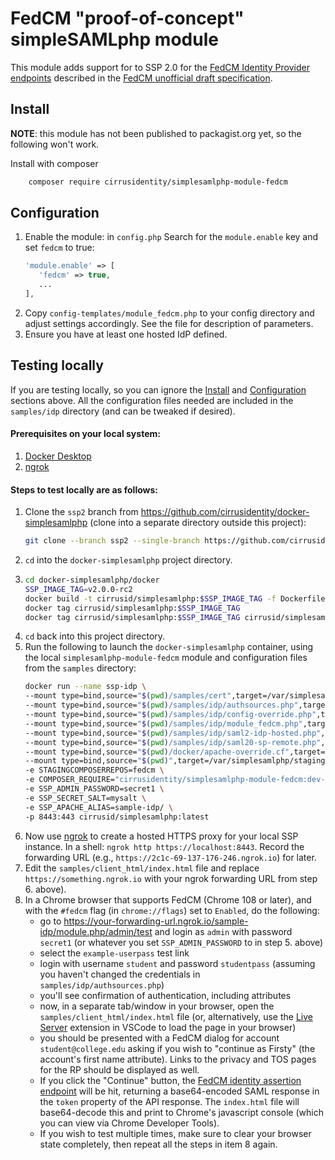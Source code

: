 # FedCM "proof-of-concept" simpleSAMLphp module

This module adds support for to SSP 2.0 for the [FedCM Identity Provider endpoints](https://fedidcg.github.io/FedCM/#idp-api) described in the [FedCM unofficial draft specification](https://fedidcg.github.io/FedCM/).


## Install

**NOTE**: this module has not been published to packagist.org yet, so the following won't work.

Install with composer

```bash
    composer require cirrusidentity/simplesamlphp-module-fedcm
```

## Configuration

  1. Enable the module: in `config.php`
  Search for the `module.enable` key and set `fedcm` to true:
     ```php
     'module.enable' => [
        'fedcm' => true,
        ...
     ],
     ```
  2. Copy `config-templates/module_fedcm.php` to your config directory and adjust settings accordingly. See the file for description of parameters.
  3. Ensure you have at least one hosted IdP defined.

## Testing locally

If you are testing locally, so you can ignore the [Install](#install) and [Configuration](#configuration) sections above. All the configuration files needed are included in the `samples/idp` directory (and can be tweaked if desired).

#### Prerequisites on your local system:

  1. [Docker Desktop](https://www.docker.com/products/docker-desktop/)
  2. [ngrok](https://ngrok.com/)

#### Steps to test locally are as follows:

  1. Clone the `ssp2` branch from https://github.com/cirrusidentity/docker-simplesamlphp (clone into a separate directory outside this project):
     ```bash
     git clone --branch ssp2 --single-branch https://github.com/cirrusidentity/docker-simplesamlphp.git
     ```
  2. `cd` into the `docker-simplesamlphp` project directory.
  3. ```bash
     cd docker-simplesamlphp/docker
     SSP_IMAGE_TAG=v2.0.0-rc2
     docker build -t cirrusid/simplesamlphp:$SSP_IMAGE_TAG -f Dockerfile .
     docker tag cirrusid/simplesamlphp:$SSP_IMAGE_TAG
     docker tag cirrusid/simplesamlphp:$SSP_IMAGE_TAG cirrusid/simplesamlphp:latest
     ```
  4. `cd` back into this project directory.
  5. Run the following to launch the `docker-simplesamlphp` container, using the local `simplesamlphp-module-fedcm` module and configuration files from the `samples` directory:
     ```bash
     docker run --name ssp-idp \
     --mount type=bind,source="$(pwd)/samples/cert",target=/var/simplesamlphp/cert,readonly \
     --mount type=bind,source="$(pwd)/samples/idp/authsources.php",target=/var/simplesamlphp/config/authsources.php,readonly \
     --mount type=bind,source="$(pwd)/samples/idp/config-override.php",target=/var/simplesamlphp/config/config-override.php,readonly \
     --mount type=bind,source="$(pwd)/samples/idp/module_fedcm.php",target=/var/simplesamlphp/config/module_fedcm.php,readonly \
     --mount type=bind,source="$(pwd)/samples/idp/saml2-idp-hosted.php",target=/var/simplesamlphp/metadata/saml2-idp-hosted.php,readonly \
     --mount type=bind,source="$(pwd)/samples/idp/saml20-sp-remote.php",target=/var/simplesamlphp/metadata/saml20-sp-remote.php,readonly \
     --mount type=bind,source="$(pwd)/docker/apache-override.cf",target=/etc/apache2/sites-enabled/ssp-override.cf,readonly \
     --mount type=bind,source="$(pwd)",target=/var/simplesamlphp/staging-modules/fedcm,readonly \
     -e STAGINGCOMPOSERREPOS=fedcm \
     -e COMPOSER_REQUIRE="cirrusidentity/simplesamlphp-module-fedcm:dev-main" \
     -e SSP_ADMIN_PASSWORD=secret1 \
     -e SSP_SECRET_SALT=mysalt \
     -e SSP_APACHE_ALIAS=sample-idp/ \
     -p 8443:443 cirrusid/simplesamlphp:latest
     ```
  6. Now use [ngrok](https://ngrok.com/) to create a hosted HTTPS proxy for your local SSP instance. In a shell: `ngrok http https://localhost:8443`. Record the forwarding URL (e.g., `https://2c1c-69-137-176-246.ngrok.io`) for later.
  7. Edit the `samples/client_html/index.html` file and replace `https://something.ngrok.io` with your ngrok forwarding URL from step 6. above).
  8. In a Chrome browser that supports FedCM (Chrome 108 or later), and with the `#fedcm` flag (in `chrome://flags`) set to `Enabled`, do the following:
     - go to https://your-forwarding-url.ngrok.io/sample-idp/module.php/admin/test and login as `admin` with password `secret1` (or whatever you set `SSP_ADMIN_PASSWORD` to in step 5. above)
     - select the `example-userpass` test link
     - login with username `student` and password `studentpass` (assuming you haven't changed the credentials in `samples/idp/authsources.php`)
     - you'll see confirmation of authentication, including attributes
     - now, in a separate tab/window in your browser, open the `samples/client_html/index.html` file (or, alternatively, use the [Live Server](https://marketplace.visualstudio.com/items?itemName=ritwickdey.LiveServer) extension in VSCode to load the page in your browser)
     - you should be presented with a FedCM dialog for account `student@college.edu` asking if you wish to "continue as Firsty" (the account's first name attribute). Links to the privacy and TOS pages for the RP should be displayed as well.
     - If you click the "Continue" button, the [FedCM identity assertion endpoint](https://fedidcg.github.io/FedCM/#idp-api-id-assertion-endpoint) will be hit, returning a base64-encoded SAML response in the `token` property of the API response. The `index.html` file will base64-decode this and print to Chrome's javascript console (which you can view via Chrome Developer Tools).
     - If you wish to test multiple times, make sure to clear your browser state completely, then repeat all the steps in item 8 again.
